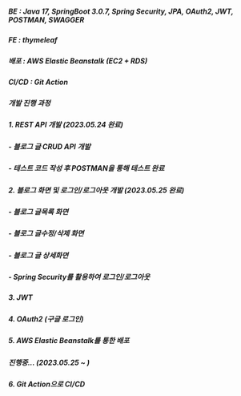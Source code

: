 ##### BE : Java 17, SpringBoot 3.0.7, Spring Security, JPA, OAuth2, JWT, POSTMAN, SWAGGER

##### FE : thymeleaf

##### 배포 : AWS Elastic Beanstalk (EC2 + RDS)

##### CI/CD : Git Action


##### 개발 진행 과정

##### 1. REST API 개발 (2023.05.24 완료)
#####      - 블로그 글 CRUD API 개발
#####      - 테스트 코드 작성 후 POSTMAN을 통해 테스트 완료

##### 2. 블로그 화면 및 로그인/로그아웃 개발 (2023.05.25 완료)
#####      - 블로그 글목록 화면
#####      - 블로그 글수정/삭제 화면
#####      - 블로그 글 상세화면 
#####      - Spring Security를 활용하여 로그인/로그아웃

##### 3. JWT

##### 4. OAuth2 (구글 로그인)

##### 5. AWS Elastic Beanstalk를 통한 배포
##### 진행중... (2023.05.25 ~ )

##### 6. Git Action으로 CI/CD
